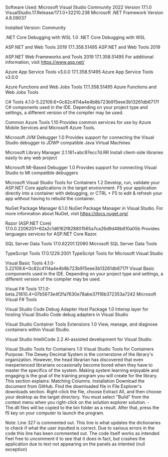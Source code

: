 Software Used:
Microsoft Visual Studio Community 2022
Version 17.1.0
VisualStudio.17.Release/17.1.0+32210.238
Microsoft .NET Framework
Version 4.8.09037

Installed Version: Community

.NET Core Debugging with WSL   1.0
.NET Core Debugging with WSL

ASP.NET and Web Tools 2019   17.1.358.51495
ASP.NET and Web Tools 2019

ASP.NET Web Frameworks and Tools 2019   17.1.358.51495
For additional information, visit https://www.asp.net/

Azure App Service Tools v3.0.0   17.1.358.51495
Azure App Service Tools v3.0.0

Azure Functions and Web Jobs Tools   17.1.358.51495
Azure Functions and Web Jobs Tools

C# Tools   4.1.0-5.22109.6+0c82c4114a4e4b8b723b915eee3b13261db6717f
C# components used in the IDE. Depending on your project type and settings, a different version of the compiler may be used.

Common Azure Tools   1.10
Provides common services for use by Azure Mobile Services and Microsoft Azure Tools.

Microsoft JVM Debugger   1.0
Provides support for connecting the Visual Studio debugger to JDWP compatible Java Virtual Machines

Microsoft Library Manager   2.1.161+abc97ecc7d.RR
Install client-side libraries easily to any web project

Microsoft MI-Based Debugger   1.0
Provides support for connecting Visual Studio to MI compatible debuggers

Microsoft Visual Studio Tools for Containers   1.2
Develop, run, validate your ASP.NET Core applications in the target environment. F5 your application directly into a container with debugging, or CTRL + F5 to edit & refresh your app without having to rebuild the container.

NuGet Package Manager   6.1.0
NuGet Package Manager in Visual Studio. For more information about NuGet, visit https://docs.nuget.org/

Razor (ASP.NET Core)   17.0.0.2206201+62a2c1d6162f828801565a7ca26d9d48b810a05b
Provides languages services for ASP.NET Core Razor.

SQL Server Data Tools   17.0.62201.12090
Microsoft SQL Server Data Tools

TypeScript Tools   17.0.1229.2001
TypeScript Tools for Microsoft Visual Studio

Visual Basic Tools   4.1.0-5.22109.6+0c82c4114a4e4b8b723b915eee3b13261db6717f
Visual Basic components used in the IDE. Depending on your project type and settings, a different version of the compiler may be used.

Visual F# Tools   17.1.0-beta.21610.4+07b5673e4f2fa7630e78abe37f16b372353a7242
Microsoft Visual F# Tools

Visual Studio Code Debug Adapter Host Package   1.0
Interop layer for hosting Visual Studio Code debug adapters in Visual Studio

Visual Studio Container Tools Extensions   1.0
View, manage, and diagnose containers within Visual Studio.

Visual Studio IntelliCode   2.2
AI-assisted development for Visual Studio.

Visual Studio Tools for Containers   1.0
Visual Studio Tools for Containers
Purpose:
The Dewey Decimal System is the cornerstone of the library's organization.
However, the head librarian has discovered that even inexperienced librarians occasionally become bored when they have to master the specifics of the system.
Making system learning enjoyable and engaging is the goal of the training program you will create for the library.
This section explains:
Matching Columns.
Installation
Download the document from GitHub.
Find the downloaded file in File Explorer's downloads section. Right-click the file, choose Extract All, and then choose your desktop as the target directory.
You must select "Build" from the context menu when you right-click on the solution explorer solution. - The.dll files will be copied to the bin folder as a result.
After that, press the f5 key on your computer to launch the program.

Note:
Line 327 is commented out. This line is what updates the dictionaries to check if what the user inputted is correct.
Due to various errors in the code this line has been commented out.
The code itself works as intended
Feel free to uncomment it to see that it does in fact, but crashes the application due to text not appearing on the panels as intented (null exception)







